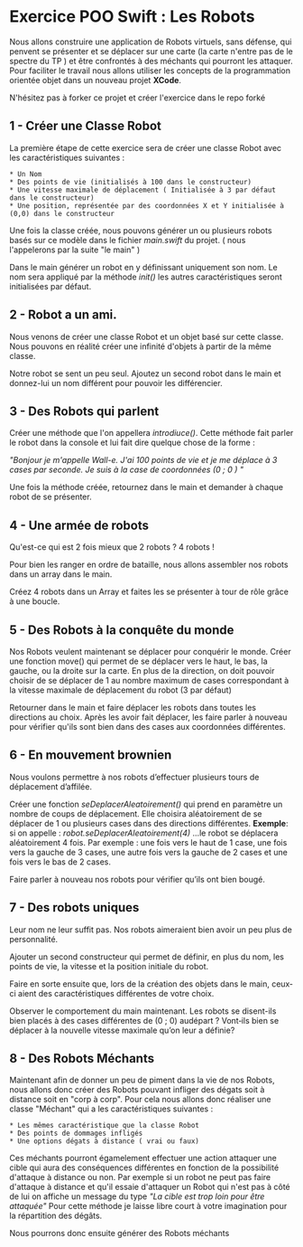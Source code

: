 # Exercice POO Swift : Les Robots

Nous allons construire une application de Robots virtuels, sans défense,  qui penvent se présenter et se déplacer sur une carte (la carte n'entre pas de le spectre du TP ) et être confrontés à des méchants qui pourront les attaquer.  Pour faciliter le travail nous allons utiliser les concepts de la programmation orientée objet dans un nouveau projet **XCode**.

N'hésitez pas à forker ce projet et créer l'exercice dans le repo forké

## 1 - Créer une Classe Robot

La première étape de cette exercice sera de créer une classe Robot avec les caractéristiques suivantes :

    * Un Nom
    * Des points de vie (initialisés à 100 dans le constructeur)
    * Une vitesse maximale de déplacement ( Initialisée à 3 par défaut dans le constructeur)
    * Une position, représentée par des coordonnées X et Y initialisée à (0,0) dans le constructeur

Une fois la classe créée, nous pouvons générer un ou plusieurs robots basés sur ce modèle dans le fichier *main.swift* du projet. ( nous l'appelerons par la suite "le main" )

Dans le main générer un robot en y définissant uniquement son nom. Le nom sera appliqué par la méthode *init()* les autres caractéristiques seront initialisées par défaut.

## 2 - Robot a un ami.

Nous venons de créer une classe Robot et un objet basé sur cette classe. Nous pouvons en réalité créer une infinité d'objets à partir de la même classe.

Notre robot se sent un peu seul. Ajoutez un second robot dans le main et donnez-lui un nom différent pour pouvoir les différencier.

## 3 - Des Robots qui parlent

Créer une méthode que l'on appellera *introdiuce()*. Cette méthode fait parler le robot dans la console et lui fait dire quelque chose de la forme :

*"Bonjour je m'appelle Wall-e. J'ai 100 points de vie et je me déplace à 3 cases par seconde. Je suis à la case de coordonnées (0 ; 0 ) "*

Une fois la méthode créée, retournez dans le main et demander à chaque robot de se présenter.

## 4 - Une armée de robots

Qu'est-ce qui est 2 fois mieux que 2 robots ? 4 robots !

Pour bien les ranger en ordre de bataille, nous allons assembler nos robots dans un array dans le main.

Créez 4 robots dans un Array et faites les se présenter à tour de rôle grâce à une boucle.

## 5 - Des Robots à la conquête du monde

Nos  Robots veulent maintenant se déplacer pour conquérir le monde. Créer une fonction move() qui permet de se déplacer vers le haut, le bas, la gauche, ou la droite sur la carte. En plus de la direction, on doit pouvoir choisir de se déplacer de 1 au nombre maximum de cases correspondant à la vitesse maximale de déplacement du robot (3 par défaut)

Retourner dans le main et faire déplacer les robots dans toutes les directions au choix. Après les avoir fait déplacer, les faire parler à nouveau pour vérifier qu'ils sont bien dans des cases aux coordonnées différentes.

## 6 - En mouvement brownien

Nous voulons permettre à nos robots d’effectuer plusieurs tours de déplacement d’affilée.

Créer une fonction *seDeplacerAleatoirement()* qui prend en paramètre un nombre de coups de déplacement. Elle choisira aléatoirement de se déplacer de 1 ou plusieurs cases dans des directions différentes.
**Exemple**: si on appelle : *robot.seDeplacerAleatoirement(4)* …le robot se déplacera aléatoirement 4 fois. Par exemple : une fois vers le haut de 1 case, une fois vers la gauche de 3 cases, une autre fois vers la gauche de 2 cases et une fois vers le bas de 2 cases.

Faire parler à nouveau nos robots pour vérifier qu’ils ont bien bougé.

## 7 - Des robots uniques
Leur nom ne leur suffit pas. Nos robots aimeraient bien avoir un peu plus de personnalité.

Ajouter un second constructeur qui permet de définir, en plus du nom, les points de vie, la vitesse et la position initiale du robot.

Faire en sorte ensuite que, lors de la création des objets dans le main, ceux‐ci aient des caractéristiques  différentes de votre choix.

Observer le comportement du main maintenant. Les robots se disent-­ils bien placés à des cases différentes de (0 ; 0) audépart ? Vont‐ils bien se déplacer à la nouvelle vitesse maximale qu’on leur a définie?

## 8 - Des Robots Méchants
Maintenant afin de donner un peu de piment dans la vie de nos Robots, nous allons donc créer des Robots pouvant infliger des dégats soit à distance soit en "corp à corp". Pour cela nous allons donc réaliser une classe "Méchant" qui a les caractéristiques suivantes :

    * Les mêmes caractéristique que la classe Robot
    * Des points de dommages infligés
    * Une options dégats à distance ( vrai ou faux)
    
Ces méchants pourront égamelement effectuer une action attaquer une cible qui aura des conséquences différentes en fonction de la possibilité d'attaque à distance ou non. Par exemple si un robot ne peut pas faire d'attaque à distance et qu'il essaie d'attaquer un Robot qui n'est pas à côté de lui on affiche un message du type *"La cible est trop loin pour être attaquée"* Pour cette méthode je laisse libre court à votre imagination pour la répartition des dégâts. 

Nous pourrons donc ensuite générer des Robots méchants
    
